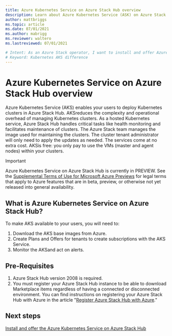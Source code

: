 ```yaml
---
title: Azure Kubernetes Service on Azure Stack Hub overview
description: Learn about Azure Kubernetes Service (ASK) on Azure Stack Hub.
author: mattbriggs
ms.topic: article
ms.date: 07/01/2021
ms.author: mabrigg
ms.reviewer: waltero
ms.lastreviewed: 07/01/2021

# Intent: As an Azure Stack operator, I want to install and offer Azure Kubernetes Service on Azure Stack Hub so my supported user can offer containerized solutions.
# Keyword: Kubernetes AKS difference
---
```


# Azure Kubernetes Service on Azure Stack Hub overview

Azure Kubernetes Service (AKS) enables your users to deploy Kubernetes clusters in Azure Stack Hub. AKSreduces the complexity and operational overhead of managing Kubernetes clusters. As a hosted Kubernetes service, Azure Stack Hub handles critical tasks like health monitoring and facilitates maintenance of clusters. The Azure Stack team manages the image used for maintaining the clusters. The cluster tenant administrator will only need to apply the updates as needed. The services come at no extra cost. AKSis free: you only pay to use the VMs (master and agent nodes) within your clusters.

> [!IMPORTANT]
> Azure Kubernetes Service on Azure Stack Hub is currently in PREVIEW.
> See the [Supplemental Terms of Use for Microsoft Azure Previews](https://azure.microsoft.com/support/legal/preview-supplemental-terms/) for legal terms that apply to Azure features that are in beta, preview, or otherwise not yet released into general availability.

## What is Azure Kubernetes Service on Azure Stack Hub?

To make AKS available to your users, you will need to:

1.  Download the AKS base images from Azure.
2.  Create Plans and Offers for tenants to create subscriptions with the AKS Service.
3.  Monitor the AKSand act on alerts.

## Pre-Requisites

1.  Azure Stack Hub version 2008 is required.
2.  You must register your Azure Stack Hub instance to be able to download Marketplace items regardless of having a connected or disconnected environment. You can find instructions on registering your Azure Stack Hub with Azure in the article "[Register Azure Stack Hub with Azure](azure-stack-registration.md)."

## Next steps

[Install and offer the Azure Kubernetes Service on Azure Stack Hub](C:\git\ms\azure-stack-docs-pr\azure-stack\operator\aks-add-on.md)